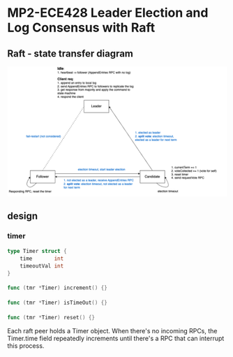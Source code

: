 # MP2-ECE428 Leader Election and Log Consensus with Raft

## Raft - state transfer diagram
![img](raft.png)

## design

### timer

```go
type Timer struct {
    time       int 
    timeoutVal int 
}

func (tmr *Timer) increment() {}

func (tmr *Timer) isTimeOut() {}

func (tmr *Timer) reset() {}
```
Each raft peer holds a Timer object. When there's no incoming RPCs, the Timer.time field repeatedly increments until there's a RPC that can interrupt this process. 